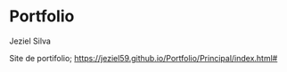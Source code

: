 # Portfolio
 Jeziel Silva

 Site de portifolio;
 https://jeziel59.github.io/Portfolio/Principal/index.html#
